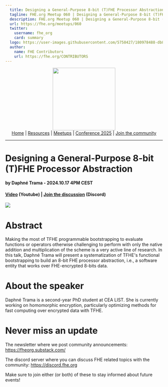 ```yaml
---
  title: Designing a General-Purpose 8-bit (T)FHE Processor Abstraction w/ Daphné Trama | FHE.org Meetup 060
  tagline: FHE.org Meetup 060 | Designing a General-Purpose 8-bit (T)FHE Processor Abstraction w/ Daphné Trama
  description: FHE.org Meetup 060 | Designing a General-Purpose 8-bit (T)FHE Processor Abstraction w/ Daphné Trama
  url: https://fhe.org/meetups/060
  twitter:
    username: fhe_org
    card: summary
  logo: https://user-images.githubusercontent.com/5758427/180978488-db825482-5a58-4c7c-9589-c494a6f0be04.png
  author:
    name: FHE Contributors
    url: https://fhe.org/CONTRIBUTORS
---
```


<!-- Main header navigation -->
<p align="center">
  <img width="200" src="https://user-images.githubusercontent.com/5758427/180978488-db825482-5a58-4c7c-9589-c494a6f0be04.png"><br/>
  <a href="https://fhe-org.github.io">Home</a> | <a href="https://fhe-org.github.io/resources">Resources</a> | <a href="https://fhe-org.github.io/meetups/">Meetups</a> | <a href="https://fhe-org.github.io/conferences/conference-2025/">Conference 2025</a> | <a href="https://fhe-org.github.io/community">Join the community</a>
</p>
<hr/>
<!-- /Main header navigation -->


# Designing a General-Purpose 8-bit (T)FHE Processor Abstraction
#### by Daphné Trama - 2024.10.17 4PM CEST
#### <a href="https://www.youtube.com/watch?v=UCksDHiCxls&list=PLnbmMskCVh1chnSM8Jjy6Nk3IH6fpn7MM&index=2">Video</a> (Youtube) | <a href="https://discord.fhe.org">Join the discussion</a> (Discord)

<a href="https://www.meetup.com/fhe-org/events/303999913/?utm_medium=referral&utm_campaign=share-btn_savedevents_share_modal&utm_source=link"><img src="https://github.com/user-attachments/assets/45a37307-2183-42d9-9ae2-9bd5735169c4"></a>

# Abstract

Making the most of TFHE programmable bootstrapping to evaluate functions or operators otherwise challenging to perform with only the native addition and multiplication of the scheme is a very active line of research. In this talk, Daphné Trama will present a systematization of TFHE's functional bootstrapping to build an 8-bit FHE processor abstraction, i.e., a software entity that works over FHE-encrypted 8-bits data.

# About the speaker

Daphné Trama is a second-year PhD student at CEA LIST. She is currently working on homomorphic encryption, particularly optimizing methods for fast computing over encrypted data with TFHE.

# Never miss an update

The newsletter where we post community announcements: https://fheorg.substack.com/

The discord server where you can discuss FHE related topics with the community: https://discord.fhe.org

Make sure to join either (or both) of these to stay informed about future events!
